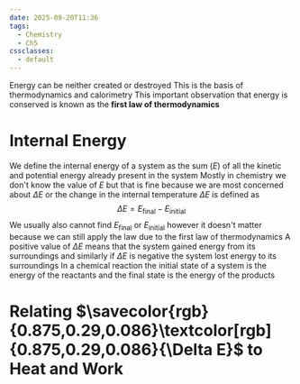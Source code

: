 ```yaml
---
date: 2025-09-20T11:36
tags:
  - Chemistry
  - Ch5
cssclasses:
  - default
---
```

Energy can be neither created or destroyed
This is the basis of thermodynamics and calorimetry
This important observation that energy is conserved is known as the **first law of thermodynamics**

# Internal Energy
We define the internal energy of a system as the sum ($E$) of all the kinetic and potential energy already present in the system
Mostly in chemistry we don't know the value of $E$ but that is fine because we are most concerned about $\Delta E$ or the change in the internal temperature
$\Delta E$ is defined as$$\Delta E=E_{\text{final}}-E_{\text{initial}}$$
We usually also cannot find $E_{\text{final}}\text{ or }E_{\text{initial}}$ however it doesn't matter because we can still apply the law due to the first law of thermodynamics
A positive value of $\Delta E$ means that the system gained energy from its surroundings and similarly if $\Delta E$ is negative the system lost energy to its surroundings
In a chemical reaction the initial state of a system is the energy of the reactants and the final state is the energy of the products

# Relating $\savecolor{rgb}{0.875,0.29,0.086}\textcolor[rgb]{0.875,0.29,0.086}{\Delta E}$ to Heat and Work
